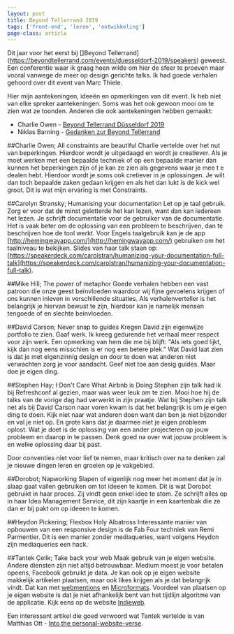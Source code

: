 ```yaml
---
layout: post
title: Beyond Tellerrand 2019
tags: ['front-end', 'leren', 'ontwikkeling']
page-class: article
---
```



Dit jaar voor het eerst bij []Beyond Tellerrand](https://beyondtellerrand.com/events/duesseldorf-2019/speakers) geweest. Een conferentie waar ik graag heen wilde om hier de sfeer te proeven maar vooral vanwege de meer op design gerichte talks. Ik had goede verhalen gehoord over dit event van Marc Thiele.

Hier mijn aantekeningen, ideeën en opmerkingen van dit event. Ik heb niet van elke spreker aantekeningen. Soms was het ook gewoon mooi om te zien wat ze toonden.
Anderen die ook aantekeningen hebben gemaakt:

- Charlie Owen - [Beyond Tellerrand Düsseldorf 2019](https://www.sonniesedge.net/posts/beyond-tellerrand-dusseldorf-2019)
- Niklas Barning - [Gedanken zur Beyond Tellerrand](https://niklasbarning.de/2019/05/14/gedanken-zur-beyond-tellerrand/)

##Charlie Owen; All constraints are beautiful
Charlie vertelde over het nut van beperkingen. Hierdoor wordt je uitgedaagd en wordt je creatiever. 
Als je moet werken met een bepaalde techniek of op een bepaalde manier dan kunnen het beperkingen zijn of je kan ze zien als gegevens waar je mee t e dealen hebt. Hierdoor wordt je soms ook cretiever in je oplossingen. Je wilt dan toch bepaalde zaken gedaan krijgen en als het dan lukt is de kick wel groot. Dit is wat mijn ervaring is met Constraints.


##Carolyn Stransky; Humanising your documentation
Let op je taal gebruik. Zorg er voor dat de minst geletterde het kan lezen, want dan kan iedereen het lezen.
Je schrijft documentatie voor de gebruiker van de documentatie. Het is vaak beter om de oplossing van een probleem te beschrijven, dan te beschrijven hoe de tool werkt.
Voor Engels taalgebruik kan je de app [http://hemingwayapp.com/](http://hemingwayapp.com/) gebruiken om het taalniveau te bekijken.
Slides van haar talk staan op: [https://speakerdeck.com/carolstran/humanizing-your-documentation-full-talk](https://speakerdeck.com/carolstran/humanizing-your-documentation-full-talk).


##Mike Hill; The power of metaphor
Goede verhalen hebben een vast patroon die onze geest beïnvloeden waardoor wij fijne gevoelens krijgen of ons kunnen inleven in verschillende situaties.
Als verhalenverteller is het belangrijk je hiervan bewust te zijn, hierdoor kan je namelijk mensen tengoede of en slechte beinvloeden.


##David Carson; Never snap to guides
Kregen David zijn eigenwijze portfolio te zien. Gaaf werk. Ik kreeg gedurende het verhaal meer respect voor zijn werk.
Een opmerking van hem die me bij blijft: "Als iets goed lijkt, kijk dan nog eens misschien is er nog een betere plek."
Wat David laat zien is dat je met eigenzinnig design en door te doen wat anderen niet verwachten zorg je voor aandacht.
Geef niet toe aan desig guides. Maar doe je eigen ding.


##Stephen Hay; I Don't Care What Airbnb is Doing
Stephen zijn talk had ik bij Refreshconf al gezien, maar was weer leuk om te zien. Mooi hoe hij de talks van de vorige dag had verwerkt in zijn praatje.
Wat bij Stephen zijn talk net als bij David Carson naar voren kwam is dat het belangrijk is om je eigen ding te doen. Kijk niet naar wat anderen doen want dan ben je niet bijzonder en val je niet op. 
En grote kans dat je daarmee niet je eigen probleem oplost. Wat je doet is de oplossing van een ander projecteren op jouw probleem en daarop in te passen. Denk goed na over wat jopuw probleem is en welke oplossing daar bij past.

Door conventies niet voor lief te nemen, maar kritisch over na te denken zal je nieuwe dingen leren en groeien op je vakgebied.


##Dorobot; Napworking
Slapen of eigenlijk nog meer het moment dat je in slaap gaat vallen gebruiken om tot ideeen te komen. Dit is wat Dorobot gebruikt in haar proces.
Zij vindt geen enkel idee te stom. Ze schrijft alles op in haar Idea Management Service, dit zijn kaartje in een kaartenbak die ze dan er bij pakt om op ideeen te komen.


##Heydon Pickering; Flexbox Holy Albatross
Interessante manier van opbouwen van een responsive design is de Fab Four techniek van Remi Parmentier. Dit is een manier zonder mediaqueries, want volgens Heydon zijn mediaqueries een hack.


##Tantek Çelik; Take back your web
Maak gebruik van je eigen website. Andere diensten zijn niet altijd betrouwbaar. Medium moest je voor betalen opeens, Facebook gebruikt je data.
Je kan ook op je eigen website makkelijk artikelen plaatsen, maar ook likes krijgen als je dat belangrijk vindt. Dat kan met [webmentions](https://webmention.io/) en [Microformats](http://microformats.org/).
Voordeel van plaatsen op je eigen website is dat je niet afhankelijk bent van het tijdlijn algoritme van de applicatie. Kijk eens op de website [Indieweb](https://indieweb.org/).

Een interessant artikel die goed verwoord wat Tantek vertelde is van Matthias Ott - [Into the personal-website-verse](https://matthiasott.com/articles/into-the-personal-website-verse).
